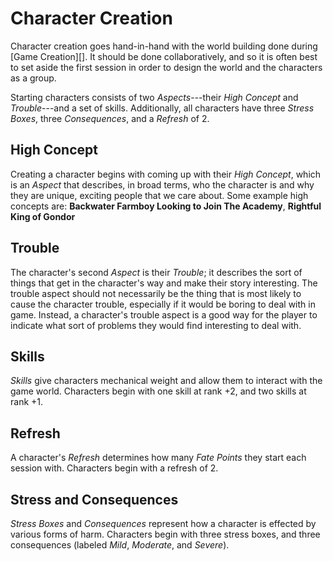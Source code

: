 # Character Creation

Character creation goes hand-in-hand with the world building done during [Game
Creation][]. It should be done collaboratively, and so it is often best to set
aside the first session in order to design the world and the characters as a
group.

Starting characters consists of two _Aspects_---their _High Concept_ and
_Trouble_---and a set of skills. Additionally, all characters have three
_Stress Boxes_, three _Consequences_, and a _Refresh_ of 2.

## High Concept

Creating a character begins with coming up with their _High Concept_, which is
an _Aspect_ that describes, in broad terms, who the character is and why they
are unique, exciting people that we care about. Some example high concepts
are: **Backwater Farmboy Looking to Join The Academy**, **Rightful King of
Gondor**

<!-- Add examples, perhaps from the example characters? -->

## Trouble

The character's second _Aspect_ is their _Trouble_; it describes the sort of
things that get in the character's way and make their story interesting. The
trouble aspect should not necessarily be the thing that is most likely to
cause the character trouble, especially if it would be boring to deal with in
game.  Instead, a character's trouble aspect is a good way for the player to
indicate what sort of problems they would find interesting to deal with.

<!-- Add examples, perhaps from the example characters? -->

## Skills 

_Skills_ give characters mechanical weight and allow them to interact with the
game world. Characters begin with one skill at rank +2, and two skills at rank
+1.

## Refresh

A character's _Refresh_ determines how many _Fate Points_ they start each
session with.  Characters begin with a refresh of 2.

## Stress and Consequences

_Stress Boxes_ and _Consequences_ represent how a character is effected by
various forms of harm. Characters begin with three stress boxes, and three
consequences (labeled _Mild_, _Moderate_, and _Severe_).
